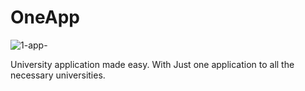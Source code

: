 # OneApp
![1-app-](https://cloud.githubusercontent.com/assets/11028989/11743605/750ba0be-a011-11e5-8a0f-37790cbe547a.png)

University application made easy. With Just one application to all the necessary universities.
